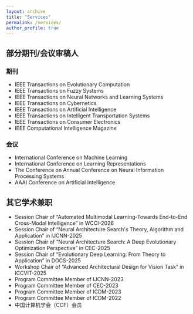 ```yaml
---
layout: archive
title: "Services"
permalink: /services/
author_profile: true
---
```



## 部分期刊/会议审稿人
### 期刊
* IEEE Transactions on Evolutionary Computation
* IEEE Transactions on Fuzzy Systems
* IEEE Transactions on Neural Networks and Learning Systems
* IEEE Transactions on Cybernetics
* IEEE Transactions on Artificial Intelligence
* IEEE Transactions on Intelligent Transportation Systems
* IEEE Transactions on Consumer Electronics
* IEEE Computational Intelligence Magazine
  
### 会议
* International Conference on Machine Learning
* International Conference on Learning Representations
* The Conference on Annual Conference on Neural Information Processing Systems
* AAAI Conference on Artificial Intelligence

## 其它学术兼职
* Session Chair of “Automated Multimodal Learning-Towards End-to-End Cross-Modal Intelligence” in WCCI-2026
* Session Chair of “Neural Architecture Search's Theory, Algorithm and Application” in IJCNN-2025
* Session Chair of “Neural Architecture Search: A Deep Evolutionary Optimization Perspective” in CEC-2025
* Session Chair of “Evolutionary Deep Learning: From Theory to Application” in DOCS-2025
* Workshop Chair of “Advanced Architectural Design for Vision Task” in ICCVIT-2025
* Program Committee Member of IJCNN-2023
* Program Committee Member of CEC-2023
* Program Committee Member of ICDM-2023
* Program Committee Member of ICDM-2022
* 中国计算机学会（CCF）会员
